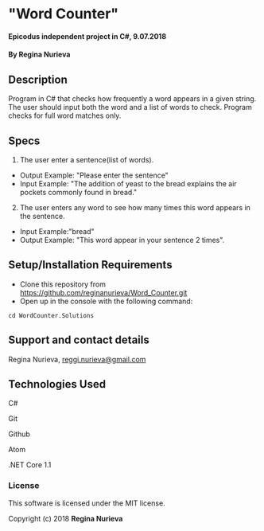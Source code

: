 # "Word Counter"

#### Epicodus independent project in C#, 9.07.2018

#### By Regina Nurieva

## Description

Program in C# that checks how frequently a word appears in a given string. The user should input both the word and a list of words to check. Program checks for full word matches only.

## Specs
1. The user enter a sentence(list of words).
  * Output Example: "Please enter the sentence"
  * Input Example: "The addition of yeast to the bread explains the air pockets commonly found in bread."
2. The user enters any word to see how many times this word appears in the sentence.
  * Input Example:"bread"
  * Output Example: "This word appear in your sentence 2 times".

## Setup/Installation Requirements

* Clone this repository from https://github.com/reginanurieva/Word_Counter.git
* Open up in the console with the following command:
```
cd WordCounter.Solutions
```

## Support and contact details

Regina Nurieva, reggi.nurieva@gmail.com

## Technologies Used

C#

Git

Github

Atom

.NET Core 1.1

### License

This software is licensed under the MIT license.

Copyright (c) 2018 **Regina Nurieva**

